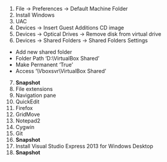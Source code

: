 
1. File -> Preferences -> Default Machine Folder
2. Install Windows
3. UAC
4. Devices -> Insert Guest Additions CD image
5. Devices -> Optical Drives -> Remove disk from virtual drive
6. Devices -> Shared Folders -> Shared Folders Settings
  - Add new shared folder
  - Folder Path ‘D:\VirtualBox Shared’
  - Make Permanent ‘True’
  - Access ‘\\Vboxsvr\VirtualBox Shared’
7. **Snapshot**
8. File extensions
9. Navigation pane
10. QuickEdit
11. Firefox
12. GridMove
13. Notepad2
14. Cygwin
15. Git
16. **Snapshot**
17. Install Visual Studio Express 2013 for Windows Desktop
18. **Snapshot**
